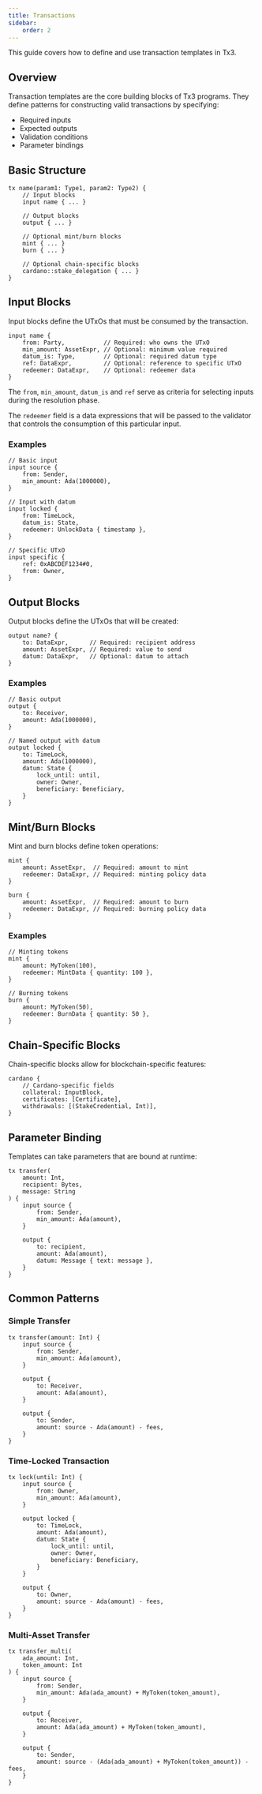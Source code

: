 ```yaml
---
title: Transactions
sidebar:
    order: 2
---
```


This guide covers how to define and use transaction templates in Tx3.

## Overview

Transaction templates are the core building blocks of Tx3 programs. They define patterns for constructing valid transactions by specifying:

- Required inputs
- Expected outputs
- Validation conditions
- Parameter bindings

## Basic Structure

```tx3
tx name(param1: Type1, param2: Type2) {
    // Input blocks
    input name { ... }
    
    // Output blocks
    output { ... }
    
    // Optional mint/burn blocks
    mint { ... }
    burn { ... }
    
    // Optional chain-specific blocks
    cardano::stake_delegation { ... }
}
```

## Input Blocks

Input blocks define the UTxOs that must be consumed by the transaction.

```tx3
input name {
    from: Party,           // Required: who owns the UTxO
    min_amount: AssetExpr, // Optional: minimum value required
    datum_is: Type,        // Optional: required datum type
    ref: DataExpr,         // Optional: reference to specific UTxO
    redeemer: DataExpr,    // Optional: redeemer data
}
```

The `from`, `min_amount`, `datum_is` and `ref` serve as criteria for selecting inputs during the resolution phase.

The `redeemer` field is a data expressions that will be passed to the validator that controls the consumption of this particular input.

### Examples

```tx3
// Basic input
input source {
    from: Sender,
    min_amount: Ada(1000000),
}

// Input with datum
input locked {
    from: TimeLock,
    datum_is: State,
    redeemer: UnlockData { timestamp },
}

// Specific UTxO 
input specific {
    ref: 0xABCDEF1234#0,
    from: Owner,
}
```

## Output Blocks

Output blocks define the UTxOs that will be created:

```tx3
output name? {
    to: DataExpr,      // Required: recipient address
    amount: AssetExpr, // Required: value to send
    datum: DataExpr,   // Optional: datum to attach
}
```

### Examples

```tx3
// Basic output
output {
    to: Receiver,
    amount: Ada(1000000),
}

// Named output with datum
output locked {
    to: TimeLock,
    amount: Ada(1000000),
    datum: State {
        lock_until: until,
        owner: Owner,
        beneficiary: Beneficiary,
    }
}
```

## Mint/Burn Blocks

Mint and burn blocks define token operations:

```tx3
mint {
    amount: AssetExpr,  // Required: amount to mint
    redeemer: DataExpr, // Required: minting policy data
}

burn {
    amount: AssetExpr,  // Required: amount to burn
    redeemer: DataExpr, // Required: burning policy data
}
```

### Examples

```tx3
// Minting tokens
mint {
    amount: MyToken(100),
    redeemer: MintData { quantity: 100 },
}

// Burning tokens
burn {
    amount: MyToken(50),
    redeemer: BurnData { quantity: 50 },
}
```

## Chain-Specific Blocks

Chain-specific blocks allow for blockchain-specific features:

```tx3
cardano {
    // Cardano-specific fields
    collateral: InputBlock,
    certificates: [Certificate],
    withdrawals: [(StakeCredential, Int)],
}
```

## Parameter Binding

Templates can take parameters that are bound at runtime:

```tx3
tx transfer(
    amount: Int,
    recipient: Bytes,
    message: String
) {
    input source {
        from: Sender,
        min_amount: Ada(amount),
    }
    
    output {
        to: recipient,
        amount: Ada(amount),
        datum: Message { text: message },
    }
}
```

## Common Patterns

### Simple Transfer
```tx3
tx transfer(amount: Int) {
    input source {
        from: Sender,
        min_amount: Ada(amount),
    }
    
    output {
        to: Receiver,
        amount: Ada(amount),
    }
    
    output {
        to: Sender,
        amount: source - Ada(amount) - fees,
    }
}
```

### Time-Locked Transaction
```tx3
tx lock(until: Int) {
    input source {
        from: Owner,
        min_amount: Ada(amount),
    }
    
    output locked {
        to: TimeLock,
        amount: Ada(amount),
        datum: State {
            lock_until: until,
            owner: Owner,
            beneficiary: Beneficiary,
        }
    }
    
    output {
        to: Owner,
        amount: source - Ada(amount) - fees,
    }
}
```

### Multi-Asset Transfer
```tx3
tx transfer_multi(
    ada_amount: Int,
    token_amount: Int
) {
    input source {
        from: Sender,
        min_amount: Ada(ada_amount) + MyToken(token_amount),
    }
    
    output {
        to: Receiver,
        amount: Ada(ada_amount) + MyToken(token_amount),
    }
    
    output {
        to: Sender,
        amount: source - (Ada(ada_amount) + MyToken(token_amount)) - fees,
    }
}
```
